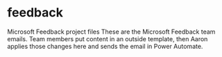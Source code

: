 # feedback
Microsoft Feedback project files
These are the Microsoft Feedback team emails. Team members put content in an outside template, then Aaron applies those changes here and sends the email in Power Automate.

